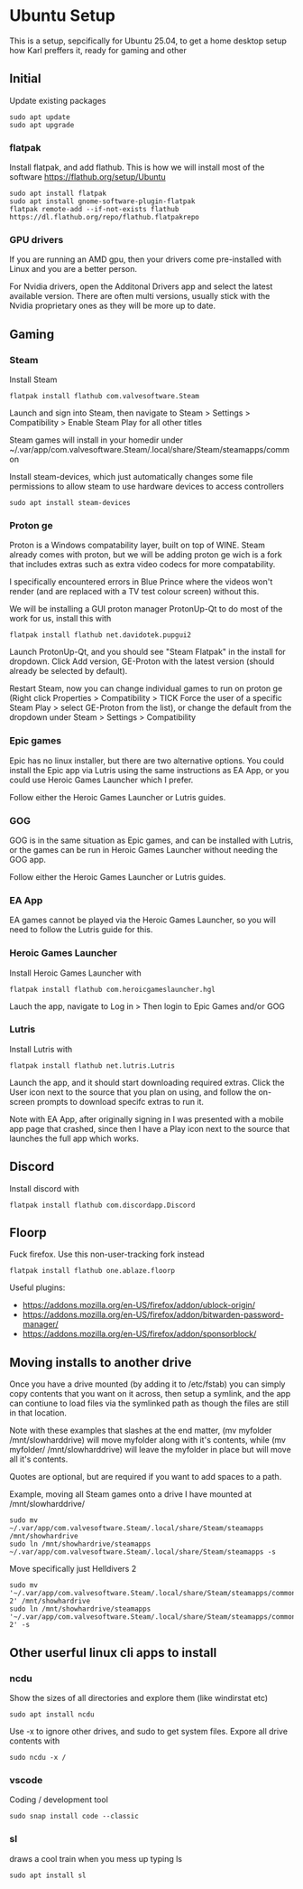 # Ubuntu Setup
This is a setup, sepcifically for Ubuntu 25.04, to get a home desktop setup how Karl preffers it, ready for gaming and other

## Initial
Update existing packages
```
sudo apt update
sudo apt upgrade
```
### flatpak
Install flatpak, and add flathub. This is how we will install most of the software
https://flathub.org/setup/Ubuntu
```
sudo apt install flatpak
sudo apt install gnome-software-plugin-flatpak
flatpak remote-add --if-not-exists flathub https://dl.flathub.org/repo/flathub.flatpakrepo
```
### GPU drivers
If you are running an AMD gpu, then your drivers come pre-installed with Linux and you are a better person.

For Nvidia drivers, open the Additonal Drivers app and select the latest available version. There are often multi versions, usually stick with the Nvidia proprietary ones as they will be more up to date.

## Gaming

### Steam
Install Steam
```
flatpak install flathub com.valvesoftware.Steam
```
Launch and sign into Steam, then navigate to Steam > Settings > Compatibility > Enable Steam Play for all other titles

Steam games will install in your homedir under ~/.var/app/com.valvesoftware.Steam/.local/share/Steam/steamapps/common

Install steam-devices, which just automatically changes some file permissions to allow steam to use hardware devices to access controllers
```
sudo apt install steam-devices
```

### Proton ge
Proton is a Windows compatability layer, built on top of WINE. Steam already comes with proton, but we will be adding proton ge wich is a fork that includes extras such as extra video codecs for more compatability.

I specifically encountered errors in Blue Prince where the videos won't render (and are replaced with a TV test colour screen) without this.

We will be installing a GUI proton manager ProtonUp-Qt to do most of the work for us, install this with
```
flatpak install flathub net.davidotek.pupgui2
```
Launch ProtonUp-Qt, and you should see "Steam Flatpak" in the install for dropdown. Click Add version, GE-Proton with the latest version (should already be selected by default).

Restart Steam, now you can change individual games to run on proton ge (Right click Properties > Compatibility > TICK Force the user of a specific Steam Play > select GE-Proton from the list), or change the default from the dropdown under Steam > Settings > Compatibility

### Epic games
Epic has no linux installer, but there are two alternative options. You could install the Epic app via Lutris using the same instructions as EA App, or you could use Heroic Games Launcher which I prefer.

Follow either the Heroic Games Launcher or Lutris guides.

### GOG
GOG is in the same situation as Epic games, and can be installed with Lutris, or the games can be run in Heroic Games Launcher without needing the GOG app.

Follow either the Heroic Games Launcher or Lutris guides.

### EA App
EA games cannot be played via the Heroic Games Launcher, so you will need to follow the Lutris guide for this.

### Heroic Games Launcher
Install Heroic Games Launcher with
```
flatpak install flathub com.heroicgameslauncher.hgl
```
Lauch the app, navigate to Log in > Then login to Epic Games and/or GOG

### Lutris
Install Lutris with
```
flatpak install flathub net.lutris.Lutris
```
Launch the app, and it should start downloading required extras. Click the User icon next to the source that you plan on using, and follow the on-screen prompts to download specifc extras to run it.

Note with EA App, after originally signing in I was presented with a mobile app page that crashed, since then I have a Play icon next to the source that launches the full app which works.

## Discord
Install discord with
```
flatpak install flathub com.discordapp.Discord
```

## Floorp
Fuck firefox. Use this non-user-tracking fork instead
```
flatpak install flathub one.ablaze.floorp
```
Useful plugins:
* https://addons.mozilla.org/en-US/firefox/addon/ublock-origin/
* https://addons.mozilla.org/en-US/firefox/addon/bitwarden-password-manager/
* https://addons.mozilla.org/en-US/firefox/addon/sponsorblock/

## Moving installs to another drive
Once you have a drive mounted (by adding it to /etc/fstab) you can simply copy contents that you want on it across, then setup a symlink, and the app can contiune to load files via the symlinked path as though the files are still in that location.

Note with these examples that slashes at the end matter, (mv myfolder /mnt/slowharddrive) will move myfolder along with it's contents, while (mv myfolder/ /mnt/slowharddrive) will leave the myfolder in place but will move all it's contents.

Quotes are optional, but are required if you want to add spaces to a path.

Example, moving all Steam games onto a drive I have mounted at /mnt/slowharddrive/
```
sudo mv ~/.var/app/com.valvesoftware.Steam/.local/share/Steam/steamapps /mnt/showhardrive
sudo ln /mnt/showhardrive/steamapps ~/.var/app/com.valvesoftware.Steam/.local/share/Steam/steamapps -s
```

Move specifically just Helldivers 2
```
sudo mv '~/.var/app/com.valvesoftware.Steam/.local/share/Steam/steamapps/common/Helldivers 2' /mnt/showhardrive
sudo ln /mnt/showhardrive/steamapps '~/.var/app/com.valvesoftware.Steam/.local/share/Steam/steamapps/common/Helldivers 2' -s
```

## Other userful linux cli apps to install

### ncdu
Show the sizes of all directories and explore them (like windirstat etc)
```
sudo apt install ncdu
```
Use -x to ignore other drives, and sudo to get system files. Expore all drive contents with
```
sudo ncdu -x /
```

### vscode
Coding / development tool
```
sudo snap install code --classic
```

### sl
draws a cool train when you mess up typing ls
```
sudo apt install sl
```
